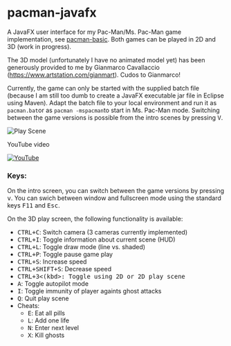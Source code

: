 # pacman-javafx

A JavaFX user interface for my Pac-Man/Ms. Pac-Man game implementation, see [pacman-basic](https://github.com/armin-reichert/pacman-basic). Both games can be played in 2D and 3D (work in progress).

The 3D model (unfortunately I have no animated model yet) has been generously provided to me by Gianmarco Cavallaccio (https://www.artstation.com/gianmart). Cudos to Gianmarco! 

Currently, the game can only be started with the supplied batch file (because I am still too dumb to create a JavaFX executable jar file in Eclipse using Maven). Adapt the batch file to your local environment and run it as `pacman.bat`or as `pacman -mspacman`to start in Ms. Pac-Man mode. Switching between the game versions is possible from the intro scenes by pressing <kbd>V</kbd>.

![Play Scene](https://github.com/armin-reichert/pacman-javafx/blob/main/pacman-ui-fx/doc/playscene3D.png)

YouTube video

[![YouTube](https://github.com/armin-reichert/pacman-javafx/blob/main/pacman-ui-fx/doc/thumbnail.jpg)](https://www.youtube.com/watch?v=6ztHwLJuPNw&t=298s)

### Keys:

On the intro screen, you can switch between the game versions by pressing <kbd>v</kbd>. You can swich between window and fullscreen mode using the standard keys <kbd>F11</kbd> and <kbd>Esc</kbd>.

On the 3D play screen, the following functionality is available:
- <kbd>CTRL+C</kbd>: Switch camera (3 cameras currently implemented)
- <kbd>CTRL+I</kbd>: Toggle information about current scene (HUD)
- <kbd>CTRL+L</kbd>: Toggle draw mode (line vs. shaded)
- <kbd>CTRL+P</kbd>: Toggle pause game play
- <kbd>CTRL+S</kbd>: Increase speed
- <kbd>CTRL+SHIFT+S</kbd>: Decrease speed
- <kbd>CTRL+3<(kbd>: Toggle using 2D or 2D play scene
- <kbd>A</kbd>: Toggle autopilot mode
- <kbd>I</kbd>: Toggle immunity of player againts ghost attacks
- <kbd>Q</kbd>: Quit play scene
- Cheats:
  - <kbd>E</kbd>: Eat all pills
  - <kbd>L</kbd>: Add one life
  - <kbd>N</kbd>: Enter next level
  - <kbd>X</kbd>: Kill ghosts 

